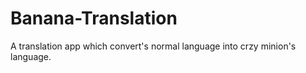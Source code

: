 # Banana-Translation
A translation app which convert's normal language into crzy minion's language.
